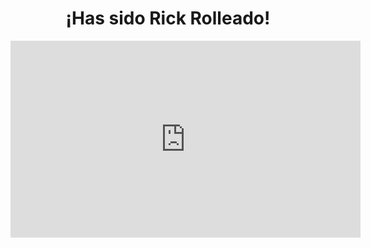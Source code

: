 <!DOCTYPE html>
<html lang="en">
<head>
    <meta charset="UTF-8">
    <meta name="viewport" content="width=device-width, initial-scale=1.0">
    <title>Rick Roll</title>
</head>
<body>
    <div style="text-align:center;">
        <h1>¡Has sido Rick Rolleado!</h1>
        <iframe width="560" height="315" src="https://www.youtube.com/embed/xvFZjo5PgG0?autoplay=1" frameborder="0" allow="autoplay; encrypted-media" allowfullscreen></iframe>
    </div>
</body>
</html>
